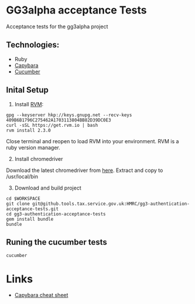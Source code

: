 # GG3alpha acceptance Tests

Acceptance tests for the gg3alpha project

## Technologies:

* Ruby
* [Capybara](https://github.com/jnicklas/capybara)
* [Cucumber](https://cucumber.io)


## Inital Setup

1) Install [RVM](https://rvm.io/rvm/install):
```
gpg --keyserver hkp://keys.gnupg.net --recv-keys 409B6B1796C275462A1703113804BB82D39DC0E3
curl -sSL https://get.rvm.io | bash
rvm install 2.3.0
```
Close terminal and reopen to load RVM into your environment.  RVM is a ruby version manager.

2) Install chromedriver

Download the latest chromedriver from [here](https://sites.google.com/a/chromium.org/chromedriver/downloads).
Extract and copy to /usr/local/bin


3) Download and build project

```
cd $WORKSPACE
git clone git@github.tools.tax.service.gov.uk:HMRC/gg3-authentication-acceptance-tests.git
cd gg3-authentication-acceptance-tests
gem install bundle
bundle
```


## Runing the cucumber tests

```
cucumber
```

# Links

* [Capybara cheat sheet](https://gist.github.com/zhengjia/428105)